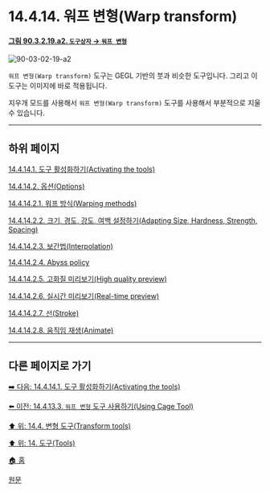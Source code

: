 # 14.4.14. 워프 변형(Warp transform)

<a id="90-03-02-19-a2"></a>

#### [그림 90.3.2.19.a2. `도구상자` → `워프 변형`](./90-03-02-19-warp_transform.md#90-03-02-19-a2)
![90-03-02-19-a2](https://github.com/wonder13662/gimp/assets/15767104/ac4bcc92-9d42-4f01-b72f-b18c6fc9fb57)

`워프 변형(Warp transform)` 도구는 GEGL 기반의 붓과 비슷한 도구입니다. 그리고 이 도구는 이미지에 바로 적용됩니다.

지우개 모드를 사용해서 `워프 변형(Warp transform)` 도구를 사용해서 부분적으로 지울 수 있습니다.

***

## 하위 페이지

[14.4.14.1. 도구 활성화하기(Activating the tools)](./14-04-14-01-activating_the_tool.md)

[14.4.14.2. 옵션(Options)](./14-04-14-02-00-options.md)

[14.4.14.2.1. 워프 방식(Warping methods)](./14-04-14-02-01-warping_methods.md)

[14.4.14.2.2. 크기, 경도, 강도, 여백 설정하기(Adapting Size, Hardness, Strength, Spacing)](./14-04-14-02-02-adapting.md)

[14.4.14.2.3. 보간법(Interpolation)](./14-04-14-02-03-interpolation.md)

[14.4.14.2.4. Abyss policy](./14-04-14-02-04-abyss_policy.md)

[14.4.14.2.5. 고화질 미리보기(High quality preview)](./14-04-14-02-05-high_quality_preview.md)

[14.4.14.2.6. 실시간 미리보기(Real-time preview)](./14-04-14-02-06-real_time_preview.md)

[14.4.14.2.7. 선(Stroke)](./14-04-14-02-07-stroke.md)

[14.4.14.2.8. 움직임 재생(Animate)](./14-04-14-02-08-animate.md)

***

## 다른 페이지로 가기

[➡️ 다음: 14.4.14.1. 도구 활성화하기(Activating the tools)](./14-04-14-01-activating_the_tool.md)

[⬅️ 이전: 14.4.13.3. `워프 변형` 도구 사용하기(Using Cage Tool)](./14-04-13-03-using_cage_tool.md)

[⬆️ 위: 14.4. 변형 도구(Transform tools)](./14-04-00-transform-tools.md)

[⬆️ 위: 14. 도구(Tools)](./14-00-tools.md)

[🏠 홈](./00-home.md)

[원문](https://docs.gimp.org/2.10/ko/gimp-tool-warp.html)
